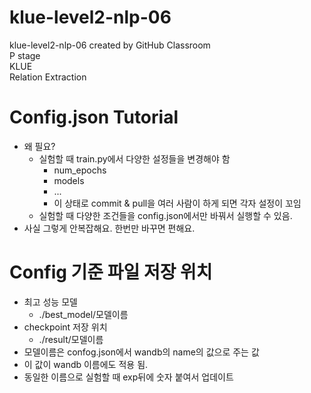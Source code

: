 # klue-level2-nlp-06
klue-level2-nlp-06 created by GitHub Classroom  
P stage  
KLUE  
Relation Extraction  


# Config.json Tutorial
* 왜 필요?
    * 실험할 때 train.py에서 다양한 설정들을 변경해야 함
        * num_epochs
        * models
        * ...
        * 이 상태로 commit & pull을 여러 사람이 하게 되면 각자 설정이 꼬임
    * 실험할 때 다양한 조건들을 config.json에서만 바꿔서 실행할 수 있음. 
* 사실 그렇게 안복잡해요. 한번만 바꾸면 편해요.

# Config 기준 파일 저장 위치
* 최고 성능 모델
   *  ./best_model/모델이름
* checkpoint 저장 위치
   * ./result/모델이름
* 모델이름은 confog.json에서 wandb의 name의 값으로 주는 값
* 이 값이 wandb 이름에도 적용 됨.
* 동일한 이름으로 실험할 때 exp뒤에 숫자 붙여서 업데이트
